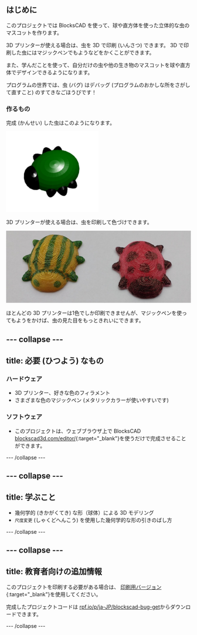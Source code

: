 ## はじめに

このプロジェクトでは BlocksCAD を使って、球や直方体を使った立体的な虫のマスコットを作ります。

3D プリンターが使える場合は、虫を 3D で印刷 (いんさつ) できます。 3D で印刷した虫にはマジックペンでもようなどをかくことができます。

また、学んだことを使って、自分だけの虫や他の生き物のマスコットを球や直方体でデザインできるようになります。

プログラムの世界では、虫 (バグ) はデバッグ (プログラムのおかしな所をさがして直すこと) のすてきなごほうびです！

### 作るもの

完成 (かんせい) した虫はこのようになります。

![スクリーンショット](images/bug-complete.png)

3D プリンターが使える場合は、虫を印刷して色づけできます。

![完成したプロジェクト](images/bug-showcase.png)

ほとんどの 3D プリンターは1色でしか印刷できませんが、マジックペンを使ってもようをかけば、虫の見た目をもっときれいにできます。

--- collapse ---
---
title: 必要 (ひつよう) なもの
---

### ハードウェア

+ 3D プリンター、好きな色のフィラメント
+ さまざまな色のマジックペン (メタリックカラーが使いやすいです)

### ソフトウェア

+ このプロジェクトは、ウェブブラウザ上で BlocksCAD [blockscad3d.com/editor/](https://www.blockscad3d.com/editor){:target="_blank"}を使うだけで完成させることができます。

--- /collapse ---

--- collapse ---
---
title: 学ぶこと
---

+ 幾何学的 (きかがくてき) な形（球体）による 3D モデリング
+ `尺度変更` (しゃくどへんこう) を使用した幾何学的な形の引きのばし方

--- /collapse ---

--- collapse ---
---
title: 教育者向けの追加情報
---

このプロジェクトを印刷する必要がある場合は、 [印刷用バージョン](https://projects.raspberrypi.org/ja-JP/projects/blockscad-bug/print){:target="_blank"}を使用してください。

完成したプロジェクトコードは [rpf.io/p/ja-JP/blockscad-bug-get](http://rpf.io/p/ja-JP/blockscad-bug-get)からダウンロードできます。

--- /collapse ---
